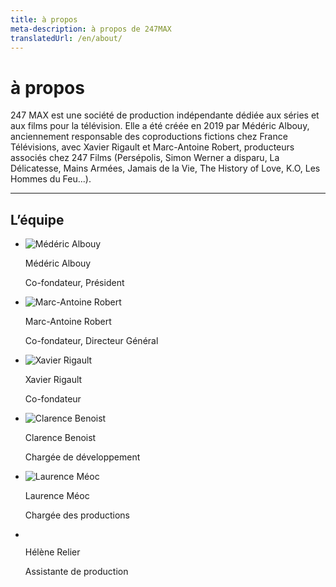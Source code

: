 ```yaml
---
title: à propos
meta-description: à propos de 247MAX
translatedUrl: /en/about/
---
```


# à propos

247 MAX est une société de production indépendante dédiée aux séries et aux films pour la
télévision. Elle a été créée en 2019 par Médéric Albouy, anciennement responsable des
coproductions fictions chez France Télévisions, avec Xavier Rigault et Marc-Antoine Robert,
producteurs associés chez 247 Films (Persépolis, Simon Werner a disparu, La Délicatesse, Mains Armées, Jamais de la Vie, The History of Love, K.O, Les Hommes du Feu...). 

<hr role="presentation">

<div class="text-align-center">

## L’équipe

</div>

<div class="team">
  <ul class="team_list">
    <li class="team_item">
      <img src="/images/mederic-albouy.png" alt="Médéric Albouy" class="team_img">
      <p class="team_name">Médéric Albouy</p>
      <p class="team_function">Co-fondateur, Président</p>
    </li>
    <li class="team_item">
      <img src="/images/marc-antoine-robert.png" alt="Marc-Antoine Robert" class="team_img">
      <p class="team_name">Marc-Antoine Robert</p>
      <p class="team_function">Co-fondateur, Directeur Général</p>
    </li>
    <li class="team_item">
      <img src="/images/xavier-rigault.jpeg" alt="Xavier Rigault" class="team_img">
      <p class="team_name">Xavier Rigault</p>
      <p class="team_function">Co-fondateur</p>
    </li>
    <li class="team_item">
      <img src="/images/clarence-benoist.jpeg" alt="Clarence Benoist" class="team_img">
      <p class="team_name">Clarence Benoist</p>
      <p class="team_function">Chargée de développement</p>
    </li>
    <li class="team_item">
      <img src="/images/laurence-meoc.jpeg" alt="Laurence Méoc" class="team_img">
      <p class="team_name">Laurence Méoc</p>
      <p class="team_function">Chargée des productions</p>
    </li>
    <li class="team_item">
      <img src="/images/team-woman.svg" alt="" class="team_img">
      <p class="team_name">Hélène Relier</p>
      <p class="team_function">Assistante de production</p>
    </li>
  </ul>
</div>